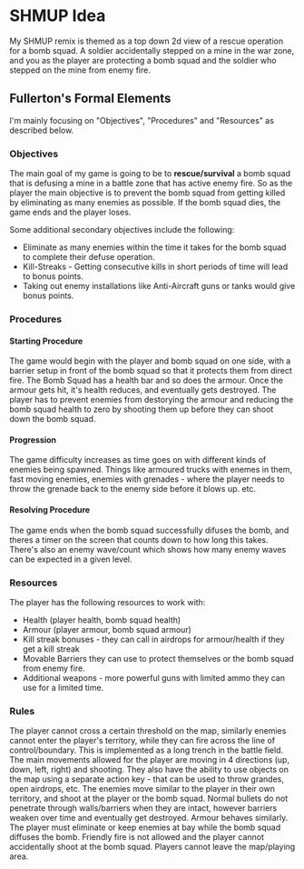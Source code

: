 # SHMUP Idea

My SHMUP remix is themed as a top down 2d view of a rescue operation for a bomb squad. A soldier accidentally stepped on a mine in the war zone, and you as the player are protecting a bomb squad and the soldier who stepped on the mine from enemy fire. 

## Fullerton's Formal Elements
I'm mainly focusing on "Objectives", "Procedures" and "Resources" as described below.

### Objectives

The main goal of my game is going to be to **rescue/survival** a bomb squad that is defusing a mine in a battle zone that has active enemy fire. So as the player the main objective is to 
prevent the bomb squad from getting killed by eliminating as many enemies as possible. If the bomb squad dies, the game ends and the player loses. 

Some additional secondary objectives include the following: 

* Eliminate as many enemies within the time it takes for the bomb squad to complete their defuse operation. 
* Kill-Streaks - Getting consecutive kills in short periods of time will lead to bonus points.
* Taking out enemy installations like Anti-Aircraft guns or tanks would give bonus points.

### Procedures

#### Starting Procedure
The game would begin with the player and bomb squad on one side, with a barrier setup in front of the bomb squad so that it protects them from direct fire. The Bomb Squad has a health bar and so does the armour. Once the armour gets hit, it's health reduces, and eventually gets destroyed. The player has to prevent enemies from destorying the armour and reducing the bomb squad health to zero by shooting them up before they can shoot down the bomb squad. 

#### Progression

The game difficulty increases as time goes on with different kinds of enemies being spawned. Things like armoured trucks with enemes in them, fast moving enemies, enemies with grenades - where the player needs to throw the grenade back to the enemy side before it blows up. etc.

#### Resolving Procedure

The game ends when the bomb squad successfully difuses the bomb, and theres a timer on the screen that counts down to how long this takes. There's also an enemy wave/count which shows how many enemy waves can be expected in a given level.

### Resources

The player has the following resources to work with: 
* Health (player health, bomb squad health)
* Armour (player armour, bomb squad armour)
* Kill streak bonuses - they can call in airdrops for armour/health if they get a kill streak
* Movable Barriers they can use to protect themselves or the bomb squad from enemy fire. 
* Additional weapons - more powerful guns with limited ammo they can use for a limited time. 


### Rules

The player cannot cross a certain threshold on the map, similarly enemies cannot enter the player's territory, while they can fire across the line of control/boundary. This is implemented as a long trench in the battle field. The main movements allowed for the player are moving in 4 directions (up, down, left, right) and shooting. They also have the ability to use objects on the map using a separate action key - that can be used to throw grandes, open airdrops, etc. The enemies move similar to the player in their own territory, and shoot at the player or the bomb squad. Normal bullets do not penetrate through walls/barriers when they are intact, however barriers weaken over time and eventually get destroyed. Armour behaves similarly. The player must eliminate or keep enemies at bay while the bomb squad diffuses the bomb. Friendly fire is not allowed and the player cannot accidentally shoot at the bomb squad. Players cannot leave the map/playing area. 




